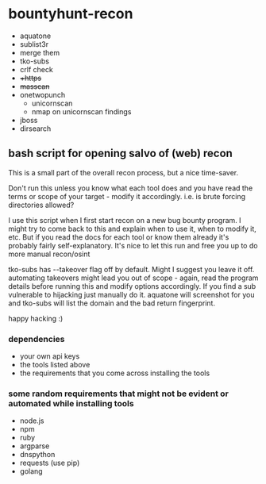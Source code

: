 # bountyhunt-recon
* aquatone
* sublist3r
* merge them
* tko-subs
* crlf check
* ~~+https~~
* ~~masscan~~
* onetwopunch
  * unicornscan
  * nmap on unicornscan findings
* jboss
* dirsearch

## bash script for opening salvo of (web) recon

This is a small part of the overall recon process, but a nice time-saver.

Don't run this unless you know what each tool does and you have read the terms or scope of your target - modify it accordingly. i.e. is brute forcing directories allowed?

I use this script when I first start recon on a new bug bounty program. I might try to come back to this and explain when to use it, when to modify it, etc. But if you read the docs for each tool or know them already it's probably fairly self-explanatory. It's nice to let this run and free you up to do more manual recon/osint

tko-subs has --takeover flag off by default. Might I suggest you leave it off. automating takeovers might lead you out of scope - again, read the program details before running this and modify options accordingly. If you find a sub vulnerable to hijacking just manually do it. aquatone will screenshot for you and tko-subs will list the domain and the bad return fingerprint.

happy hacking :)


### dependencies

  * your own api keys
  * the tools listed above
  * the requirements that you come across installing the tools
  
### some random requirements that might not be evident or automated while installing tools
  * node.js
  * npm
  * ruby
  * argparse
  * dnspython
  * requests (use pip)
  * golang
